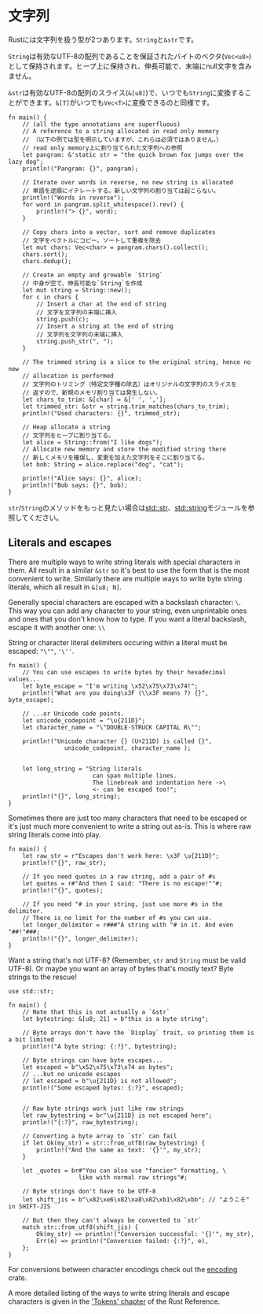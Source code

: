 <!--
# Strings
-->
# 文字列

<!--
There are two types of strings in Rust: `String` and `&str`.
-->
Rustには文字列を扱う型が2つあります。`String`と`&str`です。

<!--
A `String` is stored as a vector of bytes (`Vec<u8>`), but guaranteed to
always be a valid UTF-8 sequence. `String` is heap allocated, growable and not
null terminated.
-->
`String`は有効なUTF-8の配列であることを保証されたバイトのベクタ(`Vec<u8>`)として保持されます。ヒープ上に保持され、伸長可能で、末端にnull文字を含みません。

<!--
`&str` is a slice (`&[u8]`) that always points to a valid UTF-8 sequence, and
can be used to view into a `String`, just like `&[T]` is a view into `Vec<T>`.
-->
`&str`は有効なUTF-8の配列のスライス(`&[u8]`)で、いつでも`String`に変換することができます。`&[T]`がいつでも`Vec<T>`に変換できるのと同様です。

```rust,editable
fn main() {
    // (all the type annotations are superfluous)
    // A reference to a string allocated in read only memory
    // （以下の例では型を明示していますが、これらは必須ではありません。）
    // read only memory上に割り当てられた文字列への参照
    let pangram: &'static str = "the quick brown fox jumps over the lazy dog";
    println!("Pangram: {}", pangram);

    // Iterate over words in reverse, no new string is allocated
    // 単語を逆順にイテレートする。新しい文字列の割り当ては起こらない。
    println!("Words in reverse");
    for word in pangram.split_whitespace().rev() {
        println!("> {}", word);
    }

    // Copy chars into a vector, sort and remove duplicates
    // 文字をベクトルにコピー。ソートして重複を除去
    let mut chars: Vec<char> = pangram.chars().collect();
    chars.sort();
    chars.dedup();

    // Create an empty and growable `String`
    // 中身が空で、伸長可能な`String`を作成
    let mut string = String::new();
    for c in chars {
        // Insert a char at the end of string
        // 文字を文字列の末端に挿入
        string.push(c);
        // Insert a string at the end of string
        // 文字列を文字列の末端に挿入
        string.push_str(", ");
    }

    // The trimmed string is a slice to the original string, hence no new
    // allocation is performed
    // 文字列のトリミング（特定文字種の除去）はオリジナルの文字列のスライスを
    // 返すので、新規のメモリ割り当ては発生しない。
    let chars_to_trim: &[char] = &[' ', ','];
    let trimmed_str: &str = string.trim_matches(chars_to_trim);
    println!("Used characters: {}", trimmed_str);

    // Heap allocate a string
    // 文字列をヒープに割り当てる。
    let alice = String::from("I like dogs");
    // Allocate new memory and store the modified string there
    // 新しくメモリを確保し、変更を加えた文字列をそこに割り当てる。
    let bob: String = alice.replace("dog", "cat");

    println!("Alice says: {}", alice);
    println!("Bob says: {}", bob);
}
```

<!--
More `str`/`String` methods can be found under the
[std::str][str] and
[std::string][string]
modules
-->
`str`/`String`のメソッドをもっと見たい場合は[std::str][str]、[std::string][string]モジュールを参照してください。

## Literals and escapes

There are multiple ways to write string literals with special characters in them.
All result in a similar `&str` so it's best to use the form that is the most
convenient to write. Similarly there are multiple ways to write byte string literals,
which all result in `&[u8; N]`.

Generally special characters are escaped with a backslash character: `\`.
This way you can add any character to your string, even unprintable ones
and ones that you don't know how to type. If you want a literal backslash,
escape it with another one: `\\`

String or character literal delimiters occuring within a literal must be escaped: `"\""`, `'\''`.

```rust,editable
fn main() {
    // You can use escapes to write bytes by their hexadecimal values...
    let byte_escape = "I'm writing \x52\x75\x73\x74!";
    println!("What are you doing\x3F (\\x3F means ?) {}", byte_escape);

    // ...or Unicode code points.
    let unicode_codepoint = "\u{211D}";
    let character_name = "\"DOUBLE-STRUCK CAPITAL R\"";

    println!("Unicode character {} (U+211D) is called {}",
                unicode_codepoint, character_name );


    let long_string = "String literals
                        can span multiple lines.
                        The linebreak and indentation here ->\
                        <- can be escaped too!";
    println!("{}", long_string);
}
```

Sometimes there are just too many characters that need to be escaped or it's just
much more convenient to write a string out as-is. This is where raw string literals come into play.

```rust, editable
fn main() {
    let raw_str = r"Escapes don't work here: \x3F \u{211D}";
    println!("{}", raw_str);

    // If you need quotes in a raw string, add a pair of #s
    let quotes = r#"And then I said: "There is no escape!""#;
    println!("{}", quotes);

    // If you need "# in your string, just use more #s in the delimiter.
    // There is no limit for the number of #s you can use.
    let longer_delimiter = r###"A string with "# in it. And even "##!"###;
    println!("{}", longer_delimiter);
}
```

Want a string that's not UTF-8? (Remember, `str` and `String` must be valid UTF-8).
Or maybe you want an array of bytes that's mostly text? Byte strings to the rescue!

```rust, editable
use std::str;

fn main() {
    // Note that this is not actually a `&str`
    let bytestring: &[u8; 21] = b"this is a byte string";

    // Byte arrays don't have the `Display` trait, so printing them is a bit limited
    println!("A byte string: {:?}", bytestring);

    // Byte strings can have byte escapes...
    let escaped = b"\x52\x75\x73\x74 as bytes";
    // ...but no unicode escapes
    // let escaped = b"\u{211D} is not allowed";
    println!("Some escaped bytes: {:?}", escaped);


    // Raw byte strings work just like raw strings
    let raw_bytestring = br"\u{211D} is not escaped here";
    println!("{:?}", raw_bytestring);

    // Converting a byte array to `str` can fail
    if let Ok(my_str) = str::from_utf8(raw_bytestring) {
        println!("And the same as text: '{}'", my_str);
    }

    let _quotes = br#"You can also use "fancier" formatting, \
                    like with normal raw strings"#;

    // Byte strings don't have to be UTF-8
    let shift_jis = b"\x82\xe6\x82\xa8\x82\xb1\x82\xbb"; // "ようこそ" in SHIFT-JIS

    // But then they can't always be converted to `str`
    match str::from_utf8(shift_jis) {
        Ok(my_str) => println!("Conversion successful: '{}'", my_str),
        Err(e) => println!("Conversion failed: {:?}", e),
    };
}
```

For conversions between character encodings check out the [encoding][encoding-crate] crate.

A more detailed listing of the ways to write string literals and escape characters
is given in the ['Tokens' chapter][tokens] of the Rust Reference.

[str]: https://doc.rust-lang.org/std/str/
[string]: https://doc.rust-lang.org/std/string/
[tokens]: https://doc.rust-lang.org/reference/tokens.html
[encoding-crate]: https://crates.io/crates/encoding
